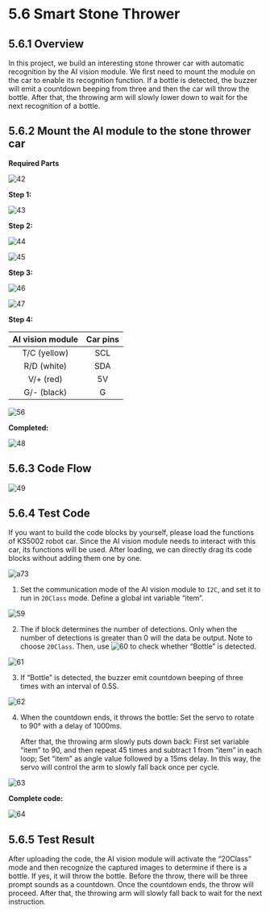 # 5.6 Smart Stone Thrower

## 5.6.1 Overview

In this project, we build an interesting stone thrower car with automatic recognition by the AI vision module. We first need to mount the module on the car to enable its recognition function. If a bottle is detected, the buzzer will emit a countdown beeping from three and then the car will throw the bottle. After that, the throwing arm will slowly lower down to wait for the next recognition of a bottle.

## 5.6.2 Mount the AI module to the stone thrower car

**Required Parts**

![42](./media/42.png)

**Step 1:**

![43](./media/43.png)

**Step 2:**

![44](./media/44.png)

![45](./media/45.png)

**Step 3:**

![46](./media/46.png)

![47](./media/47.png)

**Step 4:**

| AI vision module | Car pins |
| :--------------: | :------: |
|   T/C (yellow)   |   SCL    |
|   R/D (white)    |   SDA    |
|    V/+ (red)     |    5V    |
|   G/- (black)    |    G     |

![56](./media/56.png)

**Completed:**

![48](./media/48.png)

## 5.6.3 Code Flow

![49](./media/49.png)

## 5.6.4 Test Code

If you want to build the code blocks by yourself, please load the functions of KS5002 robot car. Since the AI vision module needs to interact with this car, its functions will be used. After loading, we can directly drag its code blocks without adding them one by one.

![a73](./media/a73.png)

1. Set the communication mode of the AI vision module to `I2C`, and set it to run in `20Class` mode. Define a global int variable “item”.

![59](./media/59.png)

2. The if block determines the number of detections. Only when the number of detections is greater than 0 will the data be output. Note to choose `20Class`. Then, use ![60](./media/60.png) to check whether “Bottle” is detected.

![61](./media/61.png)

3. If “Bottle” is detected, the buzzer emit countdown beeping of three times with an interval of  0.5S.

![62](./media/62.png)

4. When the countdown ends, it throws the bottle: Set the servo to rotate to 90° with a delay of 1000ms. 

	After that, the throwing arm slowly puts down back: First set variable “item” to 90, and then repeat 45 times and subtract 1 from “item” in each loop; Set “item” as angle value followed by a 15ms delay. In this way, the servo will control the arm to slowly fall back once per cycle.

![63](./media/63.png)

**Complete code:**

![64](./media/64.png)

## 5.6.5 Test Result

After uploading the code, the AI vision module will activate the “20Class” mode and then recognize the captured images to determine if there is a bottle. If yes, it will throw the bottle. Before the throw, there will be three prompt sounds as a countdown. Once the countdown ends, the throw will proceed. After that, the throwing arm will slowly fall back to wait for the next instruction.
